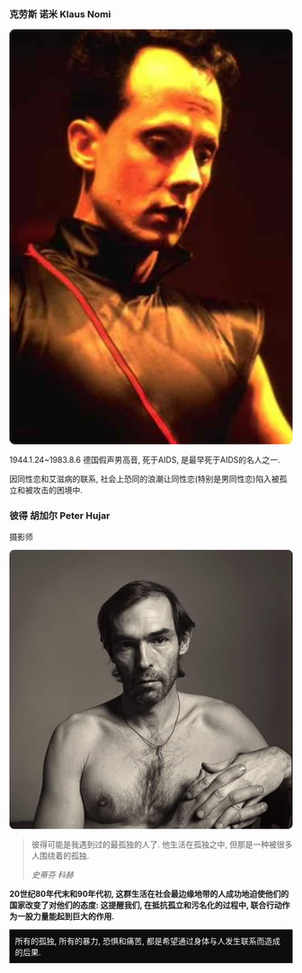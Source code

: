 ### 克劳斯 诺米 Klaus Nomi

![Klaus Nomi](chapter6.assets/Klaus%20Nomi.jpg)

1944.1.24~1983.8.6 德国假声男高音, 死于AIDS, 是最早死于AIDS的名人之一.

因同性恋和艾滋病的联系, 社会上恐同的浪潮让同性恋(特别是男同性恋)陷入被孤立和被攻击的困境中.

### 彼得 胡加尔 Peter Hujar

摄影师

![Peter Hujar](chapter6.assets/Peter%20Hujar.jpg)

> 彼得可能是我遇到过的最孤独的人了. 他生活在孤独之中, 但那是一种被很多人围绕着的孤独.
>
> *史蒂芬 科赫*

**20世纪80年代末和90年代初, 这群生活在社会最边缘地带的人成功地迫使他们的国家改变了对他们的态度: 这提醒我们, 在抵抗孤立和污名化的过程中, 联合行动作为一股力量能起到巨大的作用.**

<div style="background-color:rgb(13,13,13);padding:10px;color:white;">
  所有的孤独, 所有的暴力, 恐惧和痛苦, 都是希望通过身体与人发生联系而造成的后果.
</div>



